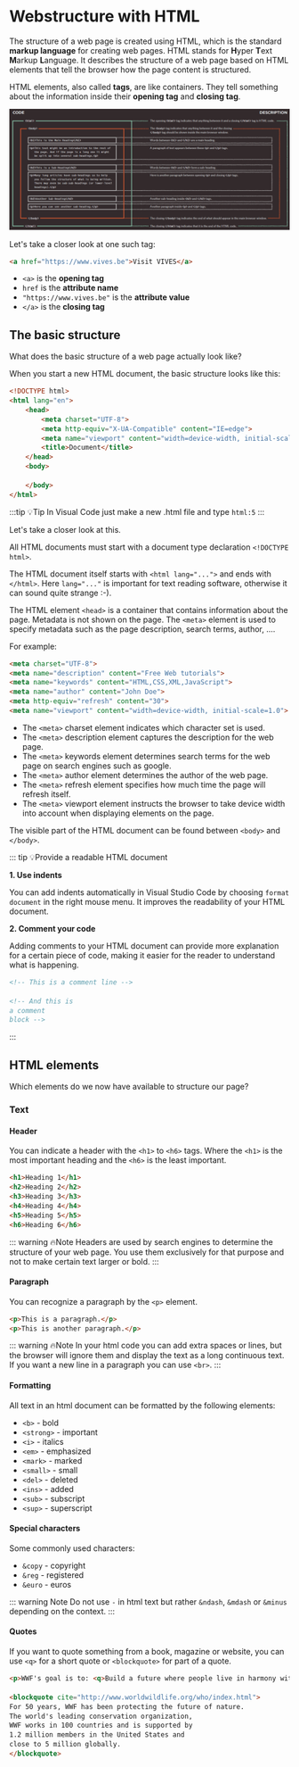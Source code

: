 # Webstructure with HTML

The structure of a web page is created using HTML, which is the standard **markup language** for creating web pages. HTML stands for **H**yper **T**ext **M**arkup **L**anguage. It describes the structure of a web page based on HTML elements that tell the browser how the page content is structured.

HTML elements, also called **tags**, are like containers. They tell something about the information inside their **opening tag** and **closing tag**.

![IMAGE](./images/image1.png)

Let's take a closer look at one such tag:

```html
<a href="https://www.vives.be">Visit VIVES</a>
```

* `<a>` is the **opening tag**
* `href` is the **attribute name**
* `"https://www.vives.be"` is the **attribute value**
* `</a>` is the **closing tag**

## The basic structure

What does the basic structure of a web page actually look like?

When you start a new HTML document, the basic structure looks like this:

```html
<!DOCTYPE html>
<html lang="en">
    <head>
        <meta charset="UTF-8">
        <meta http-equiv="X-UA-Compatible" content="IE=edge">
        <meta name="viewport" content="width=device-width, initial-scale=1.0">
        <title>Document</title>
    </head>
    <body>
        
    </body>
</html>
```

:::tip 💡Tip
In Visual Code just make a new .html file and type `html:5`
:::

Let's take a closer look at this.

All HTML documents must start with a document type declaration `<!DOCTYPE html>`.

The HTML document itself starts with `<html lang="...">` and ends with `</html>`. Here `lang="..."` is important for text reading software, otherwise it can sound quite strange :-).

The HTML element `<head>` is a container that contains information about the page. Metadata is not shown on the page. The `<meta>` element is used to specify metadata such as the page description, search terms, author, ....

For example:
```html
<meta charset="UTF-8">
<meta name="description" content="Free Web tutorials">
<meta name="keywords" content="HTML,CSS,XML,JavaScript">
<meta name="author" content="John Doe">
<meta http-equiv="refresh" content="30">
<meta name="viewport" content="width=device-width, initial-scale=1.0">
```

* The `<meta>` charset element indicates which character set is used.
* The `<meta>` description element captures the description for the web page.
* The `<meta>` keywords element determines search terms for the web page on search engines such as google.
* The `<meta>` author element determines the author of the web page.
* The `<meta>` refresh element specifies how much time the page will refresh itself.
* The `<meta>` viewport element instructs the browser to take device width into account when displaying elements on the page.

The visible part of the HTML document can be found between `<body>` and `</body>`.

::: tip 💡Provide a readable HTML document

**1. Use indents**

You can add indents automatically in Visual Studio Code by choosing `format document` in the right mouse menu.
It improves the readability of your HTML document.

**2. Comment your code**

Adding comments to your HTML document can provide more explanation for a certain piece of code, making it easier for the reader to understand what is happening.

```html
<!-- This is a comment line -->

<!-- And this is
a comment
block -->
```
:::

## HTML elements

Which elements do we now have available to structure our page?

### Text

#### Header

You can indicate a header with the `<h1>` to `<h6>` tags. Where the `<h1>` is the most important heading and the `<h6>` is the least important.

```html
<h1>Heading 1</h1>
<h2>Heading 2</h2>
<h3>Heading 3</h3>
<h4>Heading 4</h4>
<h5>Heading 5</h5>
<h6>Heading 6</h6>
```

::: warning 🔥Note
Headers are used by search engines to determine the structure of your web page. You use them exclusively for that purpose and not to make certain text larger or bold.
:::

#### Paragraph

You can recognize a paragraph by the `<p>` element.

```html
<p>This is a paragraph.</p>
<p>This is another paragraph.</p>
```

::: warning 🔥Note
In your html code you can add extra spaces or lines, but the browser will ignore them and display the text as a long continuous text.
If you want a new line in a paragraph you can use `<br>`.
:::

#### Formatting

All text in an html document can be formatted by the following elements:

* `<b>` - bold
* `<strong>` - important
* `<i>` - italics
* `<em>` - emphasized
* `<mark>` - marked
* `<small>` - small
* `<del>` - deleted
* `<ins>` - added
* `<sub>` - subscript
* `<sup>` - superscript

#### Special characters

Some commonly used characters:

* `&copy` - copyright
* `&reg` - registered
* `&euro` - euros

::: warning Note
Do not use `-` in html text but rather `&ndash`, `&mdash` or `&minus` depending on the context.
:::

#### Quotes

If you want to quote something from a book, magazine or website, you can use `<q>` for a short quote or `<blockquote>` for part of a quote.

```html
<p>WWF's goal is to: <q>Build a future where people live in harmony with nature.</q></p>

<blockquote cite="http://www.worldwildlife.org/who/index.html">
For 50 years, WWF has been protecting the future of nature.
The world's leading conservation organization,
WWF works in 100 countries and is supported by
1.2 million members in the United States and
close to 5 million globally.
</blockquote>
```


<!-- TODO : Overname cursus eigen cursus -->